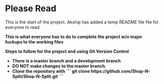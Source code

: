 <h1>Please Read</h1>

<p>This is the start of the project. Akshaj has added a temp README file file for everyone to read.</p>

<p><strong>This is what everyone has to do to complete the project w/o major fuckups to the working files<strong></p>
<strong>Steps to follow for the project and using Git Version Control<strong>
  <ul>
    <li>There is a master branch and a development branch</li>
    <li><b>DO NOT</b> make changes to the master branch.</li>
    <li>Clone the repository with ```
      git clone https://github.com/Shop-N-Split/Shop-N-Split.git
      ```</li>
  
  </ul>
